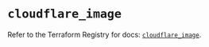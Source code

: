 # `cloudflare_image`

Refer to the Terraform Registry for docs: [`cloudflare_image`](https://registry.terraform.io/providers/cloudflare/cloudflare/5.6.0/docs/resources/image).
